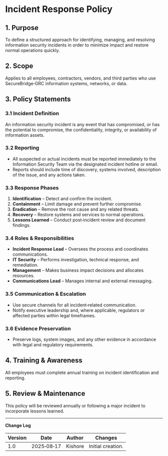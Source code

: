 # Incident Response Policy

## 1. Purpose
To define a structured approach for identifying, managing, and resolving information security incidents in order to minimize impact and restore normal operations quickly.

## 2. Scope
Applies to all employees, contractors, vendors, and third parties who use SecureBridge‑GRC information systems, networks, or data.

## 3. Policy Statements

### 3.1 Incident Definition
An information security incident is any event that has compromised, or has the potential to compromise, the confidentiality, integrity, or availability of information assets.

### 3.2 Reporting
- All suspected or actual incidents must be reported immediately to the Information Security Team via the designated incident hotline or email.
- Reports should include time of discovery, systems involved, description of the issue, and any actions taken.

### 3.3 Response Phases
1. **Identification** – Detect and confirm the incident.
2. **Containment** – Limit damage and prevent further compromise.
3. **Eradication** – Remove the root cause and any related threats.
4. **Recovery** – Restore systems and services to normal operations.
5. **Lessons Learned** – Conduct post‑incident review and document findings.

### 3.4 Roles & Responsibilities
- **Incident Response Lead** – Oversees the process and coordinates communications.
- **IT Security** – Performs investigation, technical response, and remediation.
- **Management** – Makes business impact decisions and allocates resources.
- **Communications Lead** – Manages internal and external messaging.

### 3.5 Communication & Escalation
- Use secure channels for all incident‑related communication.
- Notify executive leadership and, where applicable, regulators or affected parties within legal timeframes.

### 3.6 Evidence Preservation
- Preserve logs, system images, and any other evidence in accordance with legal and regulatory requirements.

## 4. Training & Awareness
All employees must complete annual training on incident identification and reporting.

## 5. Review & Maintenance
This policy will be reviewed annually or following a major incident to incorporate lessons learned.

---

**Change Log**

| Version | Date       | Author   | Changes           |
|---------|------------|----------|-------------------|
| 1.0     | 2025‑08‑17 | Kishore  | Initial creation. |
